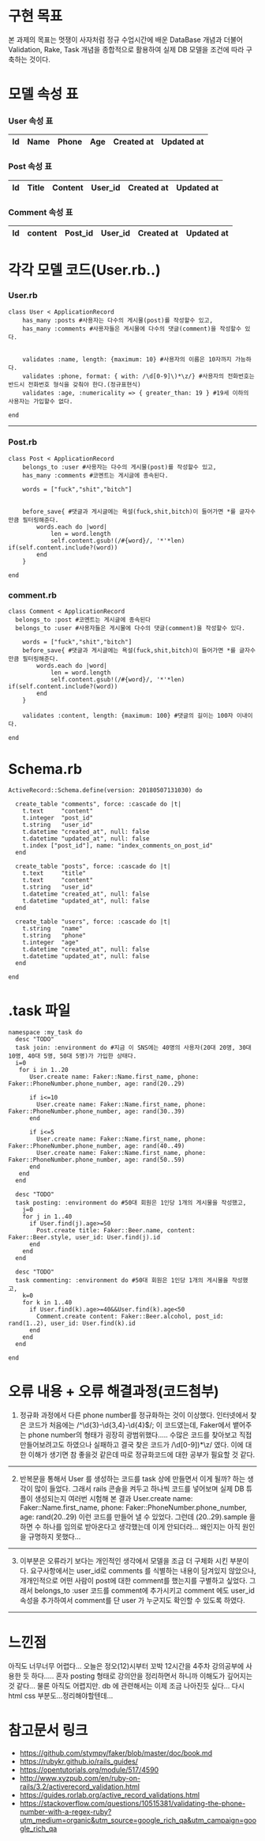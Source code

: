 # 구현 목표
  본 과제의 목표는 멋쟁이 사자처럼 정규 수업시간에 배운 DataBase 개념과 더불어
  Validation, Rake, Task 개념을 종합적으로 활용하여
  실제 DB 모델을 조건에 따라 구축하는 것이다.
  
# 모델 속성 표

### User 속성 표
| Id     | Name   | Phone  | Age    | Created at| Updated at|
|--------|--------|--------|--------|-----------|-----------|
### Post 속성 표
| Id     | Title  | Content| User_id| Created at| Updated at|
|--------|--------|--------|--------|-----------|-----------|
### Comment 속성 표
| Id     | content| Post_id| User_id| Created at| Updated at|
|--------|--------|--------|--------|-----------|-----------|

# 각각 모델 코드(User.rb..)

### User.rb
    class User < ApplicationRecord
        has_many :posts #사용자는 다수의 게시물(post)를 작성할수 있고,
        has_many :comments #사용자들은 게시물에 다수의 댓글(comment)을 작성할수 있다.


        validates :name, length: {maximum: 10} #사용자의 이름은 10자까지 가능하다.
        validates :phone, format: { with: /\d[0-9]\)*\z/} #사용자의 전화번호는 반드시 전화번호 형식을 갖춰야 한다.(정규표현식)
        validates :age, :numericality => { greater_than: 19 } #19세 이하의 사용자는 가입할수 없다.

    end

- - -

### Post.rb
    class Post < ApplicationRecord
        belongs_to :user #사용자는 다수의 게시물(post)를 작성할수 있고,
        has_many :comments #코멘트는 게시글에 종속된다.

        words = ["fuck","shit","bitch"]


        before_save{ #댓글과 게시글에는 욕설(fuck,shit,bitch)이 들어가면 *를 글자수만큼 필터링해준다.
            words.each do |word|
                len = word.length
                self.content.gsub!(/#{word}/, '*'*len) if(self.content.include?(word))
            end
        }

    end
### comment.rb
    class Comment < ApplicationRecord
      belongs_to :post #코멘트는 게시글에 종속된다
      belongs_to :user #사용자들은 게시물에 다수의 댓글(comment)을 작성할수 있다.

        words = ["fuck","shit","bitch"]
        before_save{ #댓글과 게시글에는 욕설(fuck,shit,bitch)이 들어가면 *를 글자수만큼 필터링해준다.
            words.each do |word|
                len = word.length
                self.content.gsub!(/#{word}/, '*'*len) if(self.content.include?(word))
            end
        }

        validates :content, length: {maximum: 100} #댓글의 길이는 100자 이내이다.

    end

# Schema.rb
    ActiveRecord::Schema.define(version: 20180507131030) do

      create_table "comments", force: :cascade do |t|
        t.text     "content"
        t.integer  "post_id"
        t.string   "user_id"
        t.datetime "created_at", null: false
        t.datetime "updated_at", null: false
        t.index ["post_id"], name: "index_comments_on_post_id"
      end

      create_table "posts", force: :cascade do |t|
        t.text     "title"
        t.text     "content"
        t.string   "user_id"
        t.datetime "created_at", null: false
        t.datetime "updated_at", null: false
      end

      create_table "users", force: :cascade do |t|
        t.string   "name"
        t.string   "phone"
        t.integer  "age"
        t.datetime "created_at", null: false
        t.datetime "updated_at", null: false
      end

    end
# .task 파일
    namespace :my_task do
      desc "TODO"
      task join: :environment do #지금 이 SNS에는 40명의 사용자(20대 20명, 30대 10명, 40대 5명, 50대 5명)가 가입한 상태다.
      i=0
       for i in 1..20
          User.create name: Faker::Name.first_name, phone: Faker::PhoneNumber.phone_number, age: rand(20..29)

          if i<=10
            User.create name: Faker::Name.first_name, phone: Faker::PhoneNumber.phone_number, age: rand(30..39)
          end

          if i<=5 
            User.create name: Faker::Name.first_name, phone: Faker::PhoneNumber.phone_number, age: rand(40..49)
            User.create name: Faker::Name.first_name, phone: Faker::PhoneNumber.phone_number, age: rand(50..59)
          end
       end
      end

      desc "TODO"
      task posting: :environment do #50대 회원은 1인당 1개의 게시물을 작성했고,
        j=0
        for j in 1..40
          if User.find(j).age>=50
            Post.create title: Faker::Beer.name, content: Faker::Beer.style, user_id: User.find(j).id
          end
        end
      end

      desc "TODO"
      task commenting: :environment do #50대 회원은 1인당 1개의 게시물을 작성했고,
        k=0
        for k in 1..40
          if User.find(k).age>=40&&User.find(k).age<50
            Comment.create content: Faker::Beer.alcohol, post_id: rand(1..2), user_id: User.find(k).id
          end
        end
      end

    end

# 오류 내용 + 오류 해결과정(코드첨부)
1. 정규화 과정에서 다른 phone number를 정규화하는 것이 이상했다. 
인터넷에서 찾은 코드가 처음에는 /^\d{3}-\d{3,4}-\d{4}$/; 이 코드였는데, 
Faker에서 뱉어주는 phone number의 형태가 굉장히 광범위했다..... 
수많은 코드를 찾아보고 직접 만들어보려고도 하였으나 실패하고 결국 찾은 코드가 /\d[0-9]\)*\z/ 였다. 
이에 대한 이해가 생기면 참 좋을것 같은데 따로 정규화코드에 대한 공부가 필요할 것 같다.
-----
2. 반복문을 통해서 User 를 생성하는 코드를 task 상에 만들면서 이게 될까? 하는 생각이 많이 들었다. 
그래서 rails 콘솔을 켜두고 하나씩 코드를 넣어보며 실제 DB 튜플이 생성되는지 여러번 시험해 본 결과 
User.create name: Faker::Name.first_name, phone: Faker::PhoneNumber.phone_number, age: rand(20..29) 이런 코드를 만들어 낼 수 있었다.
그런데 (20..29).sample 을 하면 수 하나를 임의로 받아온다고 생각했는데 이게 안되더라... 왜인지는 아직 원인을 규명하지 못했다...
-------
3. 이부분은 오류라기 보다는 개인적인 생각에서 모델을 조금 더 구체화 시킨 부분이다.
요구사항에서는 user_id로 comments 를 식별하는 내용이 담겨있지 않았으나, 
개개인적으로 어떤 사람이 post에 대한 comment를 했는지를 구별하고 싶었다. 
그래서 belongs_to :user 코드를 comment에 추가시키고 comment 에도 user_id 속성을 추가하여서
comment를 단 user 가 누군지도 확인할 수 있도록 하였다.
------     

# 느낀점 
아직도 너무너무 어렵다... 오늘은 정오(12)시부터 꼬박 12시간을 4주차 강의공부에 사용한 듯 하다.....
혼자 posting 형태로 강의안을 정리하면서 하니까 이해도가 깊어지는것 같다... 물론 아직도 어렵지만.
db 에 관련해서는 이제 조금 나아진듯 싶다... 다시 html css 부분도...정리해야할텐데...


# 참고문서 링크
 - https://github.com/stympy/faker/blob/master/doc/book.md
 - https://rubykr.github.io/rails_guides/
 - https://opentutorials.org/module/517/4590
 - http://www.xyzpub.com/en/ruby-on-rails/3.2/activerecord_validation.html
 - https://guides.rorlab.org/active_record_validations.html
 - https://stackoverflow.com/questions/10515381/validating-the-phone-number-with-a-regex-ruby?utm_medium=organic&utm_source=google_rich_qa&utm_campaign=google_rich_qa
